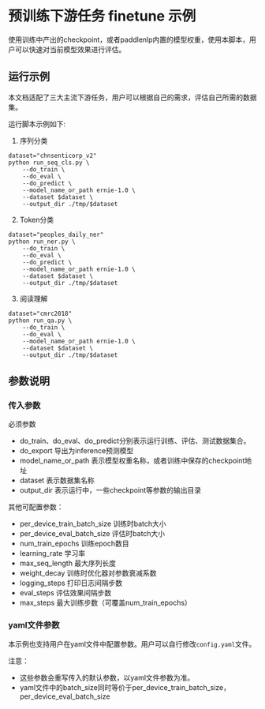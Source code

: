 # 预训练下游任务 finetune 示例
使用训练中产出的checkpoint，或者paddlenlp内置的模型权重，使用本脚本，用户可以快速对当前模型效果进行评估。

## 运行示例
本文档适配了三大主流下游任务，用户可以根据自己的需求，评估自己所需的数据集。

运行脚本示例如下:

1. 序列分类
```shell
dataset="chnsenticorp_v2"
python run_seq_cls.py \
    --do_train \
    --do_eval \
    --do_predict \
    --model_name_or_path ernie-1.0 \
    --dataset $dataset \
    --output_dir ./tmp/$dataset
```

2. Token分类
```shell
dataset="peoples_daily_ner"
python run_ner.py \
    --do_train \
    --do_eval \
    --do_predict \
    --model_name_or_path ernie-1.0 \
    --dataset $dataset \
    --output_dir ./tmp/$dataset
```

3. 阅读理解
```shell
dataset="cmrc2018"
python run_qa.py \
    --do_train \
    --do_eval \
    --model_name_or_path ernie-1.0 \
    --dataset $dataset \
    --output_dir ./tmp/$dataset
```

## 参数说明

### 传入参数
必须参数
- do_train、do_eval、do_predict分别表示运行训练、评估、测试数据集合。
- do_export 导出为inference预测模型
- model_name_or_path 表示模型权重名称，或者训练中保存的checkpoint地址
- dataset 表示数据集名称
- output_dir 表示运行中，一些checkpoint等参数的输出目录

其他可配置参数：
- per_device_train_batch_size 训练时batch大小
- per_device_eval_batch_size 评估时batch大小
- num_train_epochs 训练epoch数目
- learning_rate 学习率
- max_seq_length 最大序列长度
- weight_decay 训练时优化器对参数衰减系数
- logging_steps 打印日志间隔步数
- eval_steps 评估效果间隔步数
- max_steps 最大训练步数（可覆盖num_train_epochs）


### yaml文件参数
本示例也支持用户在yaml文件中配置参数。用户可以自行修改`config.yaml`文件。

注意：
- 这些参数会重写传入的默认参数，以yaml文件参数为准。
- yaml文件中的batch_size同时等价于per_device_train_batch_size，per_device_eval_batch_size
